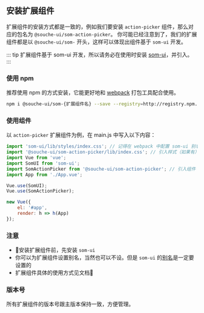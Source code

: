 
## 安装扩展组件

扩展组件的安装方式都是一致的，例如我们要安装 `action-picker` 组件，那么对应的包名为 `@souche-ui/som-action-picker`。
你可能已经注意到了，我们的扩展组件都是以 `@souche-ui/som-` 开头，这样可以体现出组件基于 `som-ui` 开发。

::: tip
扩展组件基于 som-ui 开发，所以请务必在使用时安装 [som-ui](#/components/installation)，并引入。
:::

### 使用 npm

推荐使用 npm 的方式安装，它能更好地和 [webpack](https://webpack.js.org/) 打包工具配合使用。

```bash
npm i @souche-ui/som-{扩展组件名} --save --registry=http://registry.npm.souche-inc.com
```

### 使用组件
以 `action-picker` 扩展组件为例，在 main.js 中写入以下内容：

```js
import 'som-ui/lib/styles/index.css'; // 记得在 webpack 中配置 som-ui 别名哦
import '@souche-ui/som-action-picker/lib/index.css'; // 引入样式（如果有）
import Vue from 'vue';
import SomUI from 'som-ui';
import SomActionPicker from '@souche-ui/som-action-picker'; // 引入组件
import App from './App.vue';

Vue.use(SomUI);
Vue.use(SomActionPicker);

new Vue({
    el: '#app',
    render: h => h(App)
});
```

### 注意

- 安装扩展组件前，先安装 `som-ui`
- 你可以为扩展组件设置别名，当然也可以不设。但是 `som-ui` 的[别名](#/components/quickstart#pei-zhi-bie-ming)是一定要设置的
- 扩展组件具体的使用方式见文档

### 版本号

所有扩展组件的版本号跟主版本保持一致，方便管理。
